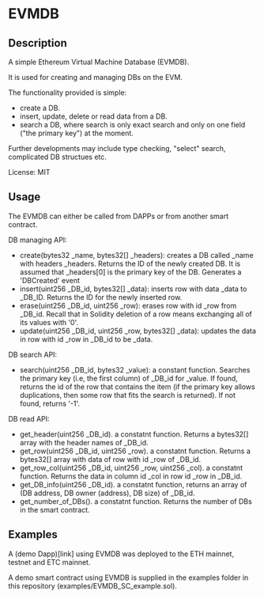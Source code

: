 # EVMDB

## Description
A simple Ethereum Virtual Machine Database (EVMDB).

It is used for creating and managing DBs on the EVM.

The functionality provided is simple:
- create a DB.
- insert, update, delete or read data from a DB.
- search a DB, where search is only exact search and only on one field ("the primary key") at the moment.

Further developments may include type checking, "select" search, complicated DB structues etc.

License:  MIT 

## Usage
The EVMDB can either be called from DAPPs or from another smart contract.

DB managing API:
- create(bytes32 _name, bytes32[] _headers): creates a DB called _name with headers _headers. Returns the ID of the newly created DB. It is assumed that _headers[0] is the primary key of the DB. Generates a 'DBCreated' event
- insert(uint256 _DB_id, bytes32[] _data): inserts row with data _data to _DB_ID. Returns the ID for the newly inserted row.
- erase(uint256 _DB_id, uint256 _row): erases row with id _row from _DB_id. Recall that in Solidity deletion of a row means exchanging all of its values with '0'.
- update(uint256 _DB_id, uint256 _row, bytes32[] _data): updates the data in row with id _row in _DB_id to be _data.

DB search API:
- search(uint256 _DB_id, bytes32 _value): a constant function. Searches the primary key (i.e, the first column) of _DB_id for _value. If found, returns the id of the row that contains the item (if the primary key allows duplications, then some row that fits the search is returned). If not found, returns '-1'.

DB read API:
- get_header(uint256 _DB_id). a constatnt function. Returns a bytes32[] array with the header names of _DB_id.
- get_row(uint256 _DB_id, uint256 _row). a constatnt function. Returns a bytes32[] array with data of row with id _row of _DB_id.
- get_row_col(uint256 _DB_id, uint256 _row, uint256 _col). a constatnt function. Returns the data in column id _col in row id _row in _DB_id. 
- get_DB_info(uint256 _DB_id). a constatnt function, returns an array of (DB address, DB owner (address), DB size) of _DB_id.
- get_number_of_DBs(). a constatnt function. Returns the number of DBs in the smart contract.

## Examples
A (demo Dapp)[link] using EVMDB was deployed to the ETH mainnet, testnet and ETC mainnet.

A demo smart contract using EVMDB is supplied in the examples folder in this repository (examples/EVMDB_SC_example.sol). 





